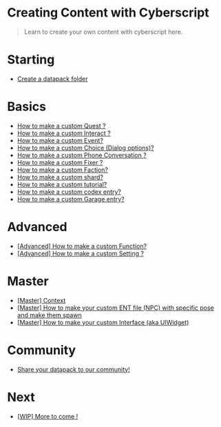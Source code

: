 # Creating Content with Cyberscript

> Learn to create your own content with cyberscript here.

# Starting
 - [Create a datapack folder](create-an-datapack-folder.md)

# Basics
- [How to make a custom Quest ?](create-custom-quest.md)
- [How to make a custom Interact ?](create-custom-interact.md)
- [How to make a custom Event?](create-custom-event.md)
- [How to make a custom Choice (Dialog options)?](create-custom-choice.md)
- [How to make a custom Phone Conversation ?](create-custom-phone-conversation.md)
- [How to make a custom Fixer ?](create-custom-fixer.md)
- [How to make a custom Faction?](create-custom-faction.md)
- [How to make a custom shard?](create-custom-shard.md)
- [How to make a custom tutorial?](create-custom-tutorial.md)
- [How to make a custom codex entry?](create-custom-codex.md)
- [How to make a custom Garage entry?](create-custom-garage-entry.md)

# Advanced
- [[Advanced] How to make a custom Function?](create-function.md)
- [[Advanced] How to make a custom Setting ?](create-custom-settings.md)

# Master
- [[Master] Context](create)
- [[Master] How to make your custom ENT file (NPC) with specific pose and make them spawn](custom-npc.md)
- [[Master] How to make your custom Interface (aka UIWidget)](create-custom-interface.md)

# Community
- [Share your datapack to our community!](share-your-datapack.md)
  
# Next
- [[WIP] More to come !](work-in-progress.md)